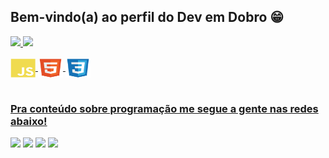 ## Bem-vindo(a) ao perfil do Dev em Dobro 😁

 <div>
   <a href="https://github.com/Lucas-AnjosT">
   <img height="180em" src="https://github-readme-stats.vercel.app/api?username=Lucas-AnjosT&show_icons=true&theme=noctis_minimus&include_all_commits=true&count_private=true"/>
   <img height="180em" src="https://github-readme-stats.vercel.app/api/top-langs/?username=Lucas-AnjosT&layout=compact&langs_count=6&theme=noctis_minimus"/>
</div>
    
<div style="display: inline_block"><br>
  <img align="center" alt="Js" height="30" width="40" src="https://raw.githubusercontent.com/devicons/devicon/master/icons/javascript/javascript-plain.svg">
  <img align="center" alt="HTML" height="30" width="40" src="https://raw.githubusercontent.com/devicons/devicon/master/icons/html5/html5-original.svg">
  <img align="center" alt="CSS" height="30" width="40" src="https://raw.githubusercontent.com/devicons/devicon/master/icons/css3/css3-original.svg">
</div>
 
<br>
 
### Pra conteúdo sobre programação me segue a gente nas redes abaixo!
 
<div> 
  <a href="" target="_blank"><img src="https://img.shields.io/badge/-Instagram-%23E4405F?style=for-the-badge&logo=instagram&logoColor=white" target="_blank"></a>
 <a href="" target="_blank"><img src="https://img.shields.io/badge/Discord-7289DA?style=for-the-badge&logo=discord&logoColor=white" target="_blank"></a> 
  <a href = ""><img src="https://img.shields.io/badge/-Gmail-%23333?style=for-the-badge&logo=gmail&logoColor=white" target="_blank"></a>
  <a href="" target="_blank"><img src="https://img.shields.io/badge/-LinkedIn-%230077B5?style=for-the-badge&logo=linkedin&logoColor=white" target="_blank"></a>
</div>
